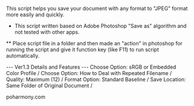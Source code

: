 This script helps you save your document with any format to "JPEG" format more easily and quickly.

* This script written based on Adobe Photoshop "Save as" algorithm and not tested with other apps.

** Place script file in a folder and then made an "action" in photoshop for running the script and give it function key (like F11) to run script automatically.

--- Ver1.3 Details and Features ---
Choose Option: sRGB or Embedded Color Profile /
Choose Option: How to Deal with Repeated Filename /
Quality: Maximum (12) /
Format Option: Standard Baseline /
Save Location: Same Folder of Original Document /


poharmony.com
